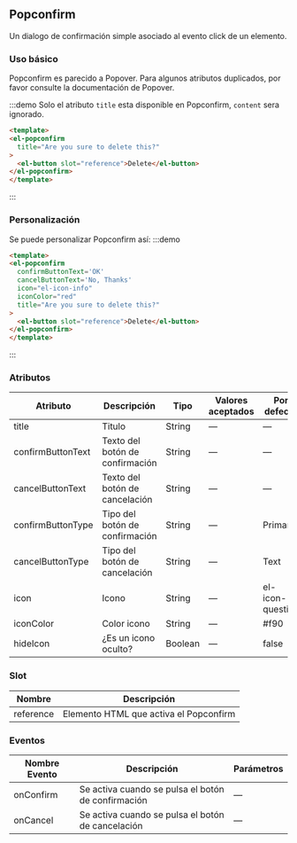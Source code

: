## Popconfirm 

Un dialogo de confirmación simple asociado al evento click de un elemento.

### Uso básico

Popconfirm es parecido a Popover. Para algunos atributos duplicados, por favor consulte la documentación de Popover.

:::demo Solo el atributo  `title`  esta disponible en Popconfirm, `content` sera ignorado.
```html
<template>
<el-popconfirm
  title="Are you sure to delete this?"
>
  <el-button slot="reference">Delete</el-button>
</el-popconfirm>
</template>
````
:::

### Personalización
Se puede personalizar Popconfirm así:
:::demo

```html
<template>
<el-popconfirm
  confirmButtonText='OK'
  cancelButtonText='No, Thanks'
  icon="el-icon-info"
  iconColor="red"
  title="Are you sure to delete this?"
>
  <el-button slot="reference">Delete</el-button>
</el-popconfirm>
</template>
```
:::

### Atributos
| Atributo     | Descripción | Tipo    | Valores aceptados | Por defecto |
|--------------------|----------------------------------------------------------|-------------------|-------------|--------|
|  title              | Titulo | String | — | — |
|  confirmButtonText              | Texto del botón de confirmación | String | — | — |
|  cancelButtonText              | Texto del botón de cancelación | String | — | — |
|  confirmButtonType              | Tipo del botón de confirmación | String | — | Primary |
|  cancelButtonType              | Tipo del botón de cancelación | String | — | Text |
|  icon              | Icono | String | — | el-icon-question |
|  iconColor              | Color icono | String | — | #f90 |
|  hideIcon              | ¿Es un icono oculto? | Boolean | — | false |

### Slot
| Nombre | Descripción |
|--- | ---|
| reference | Elemento HTML que activa el Popconfirm |

### Eventos
| Nombre Evento | Descripción | Parámetros |
|---------|--------|---------|
| onConfirm | Se activa cuando se pulsa el botón de confirmación | — |
| onCancel | Se activa cuando se pulsa el botón de cancelación | — |